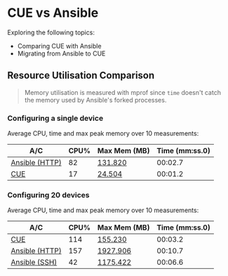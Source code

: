 # CUE vs Ansible 
Exploring the following topics:

* Comparing CUE with Ansible
* Migrating from Ansible to CUE


## Resource Utilisation Comparison

> Memory utilisation is measured with mprof since `time` doesn't catch the memory used by Ansible's forked processes.

### Configuring a single device

Average CPU, time and max peak memory over 10 measurements:

| A/C | CPU% | Max Mem (MB) | Time (mm:ss.0) | 
| ----|------|--------------|------|
| [Ansible (HTTP)](./ansible.csv) | 82 | [131.820](./mprofile_ansible.dat) | 00:02.7 |
| [CUE](./cue.csv) | 17 | [24.504](./mprofile_cue.dat) | 00:01.2 |


### Configuring 20 devices


Average CPU, time and max peak memory over 10 measurements:

| A/C | CPU% | Max Mem (MB) | Time (mm:ss.0) | 
| ----|------|--------------|------|
| [CUE](./cue20.csv) | 114 | [155.230](./mprofile_cue20.dat) | 00:03.2 |
| [Ansible (HTTP)](./ansible20-http.csv) | 157 | [1927.906](./mprofile_ansible20-http.dat) | 00:10.7 |
| [Ansible (SSH)](./ansible20-csv.csv) | 42 | [1175.422]((./mprofile_ansible20-cli.dat)) | 00:06.6 |



